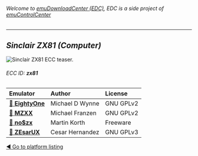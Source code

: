 ###### Welcome to [emuDownloadCenter (EDC)](https://github.com/PhoenixInteractiveNL/emuDownloadCenter/wiki/), EDC is a side project of [emuControlCenter](https://github.com/PhoenixInteractiveNL/emuControlCenter/wiki/)
***
## _Sinclair ZX81 (Computer)_
![](https://raw.githubusercontent.com/wiki/PhoenixInteractiveNL/emuDownloadCenter/images_platform/ecc_zx81_teaser.png "Sinclair ZX81 ECC teaser.")
###### ECC ID: **zx81**

| Emulator   | Author      | License     |
|:-----------|:------------|:------------|
| [:file_folder: **EightyOne**](https://github.com/PhoenixInteractiveNL/emuDownloadCenter/wiki/Emulator-eightyone#menu) | Michael D Wynne | GNU GPLv2 |
| [:file_folder: **MZXX**](https://github.com/PhoenixInteractiveNL/emuDownloadCenter/wiki/Emulator-mzxx#menu) | Michael Franzen | GNU GPLv2 |
| [:file_folder: **no$zx**](https://github.com/PhoenixInteractiveNL/emuDownloadCenter/wiki/Emulator-nozx#menu) | Martin Korth | Freeware |
| [:file_folder: **ZEsarUX**](https://github.com/PhoenixInteractiveNL/emuDownloadCenter/wiki/Emulator-zesarux#menu) | Cesar Hernandez | GNU GPLv3 |

[:arrow_backward: Go to platform listing](https://github.com/PhoenixInteractiveNL/emuDownloadCenter/wiki/EDC-Platform-List)
